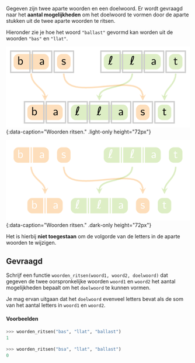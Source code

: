 Gegeven zijn twee aparte woorden en een doelwoord. Er wordt gevraagd naar het **aantal mogelijkheden** om het doelwoord te vormen door de aparte stukken uit de twee aparte woorden te ritsen.

Hieronder zie je hoe het woord `"ballast"` gevormd kan worden uit de woorden `"bas"` en `"llat"`.

![Woorden ritsen.](media/image.png "Woorden ritsen."){:data-caption="Woorden ritsen." .light-only height="72px"}

![Woorden ritsen.](media/image_dark.png "Woorden ritsen."){:data-caption="Woorden ritsen." .dark-only height="72px"}

Het is hierbij **niet toegestaan** om de volgorde van de letters in de aparte woorden te wijzigen.

## Gevraagd
Schrijf een functie `woorden_ritsen(woord1, woord2, doelwoord)` dat gegeven de twee oorspronkelijke woorden `woord1` en `woord2` het aantal mogelijkheden bepaalt om het `doelwoord` te kunnen vormen.

Je mag ervan uitgaan dat het `doelwoord` evenveel letters bevat als de som van het aantal letters in `woord1` en `woord2`.

#### Voorbeelden

```python
>>> woorden_ritsen("bas", "llat", "ballast")
1
```

```python
>>> woorden_ritsen("bsa", "llat", "ballast")
0
```
